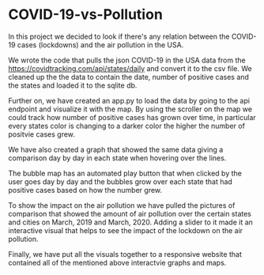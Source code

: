 # COVID-19-vs-Pollution

In this project we decided to look if there's any relation between the COVID-19 cases (lockdowns) and the air pollution in the USA.

We wrote the code that pulls the json COVID-19 in the USA data from the https://covidtracking.com/api/states/daily and convert it to the csv file. 
We cleaned up the the data to contain the date, number of positive cases and the states and loaded it to the sqlite db. 

Further on, we have created an app.py to load the data by going to the api endpoint and visualize it with the map. By using the scroller on the map we could track how number of positive cases has grown over time, in particular every states color is changing to a darker color the higher the number of positvie cases grew. 

We have also created a graph that showed the same data giving a comparison day by day in each state when hovering over the lines. 

The bubble map has an automated play button that when clicked by the user goes day by day and the bubbles grow over each state that had positive cases based on how the number grew.

To show the impact on the air pollution we have pulled the pictures of comparison that showed the amount of air pollution over the certain states and cities on March, 2019 and March, 2020. Adding a slider to it made it an interactive visual that helps to see the impact of the lockdown on the air pollution. 

Finally, we have put all the visuals together to a responsive website that contained all of the mentioned above interactvie graphs and maps. 
